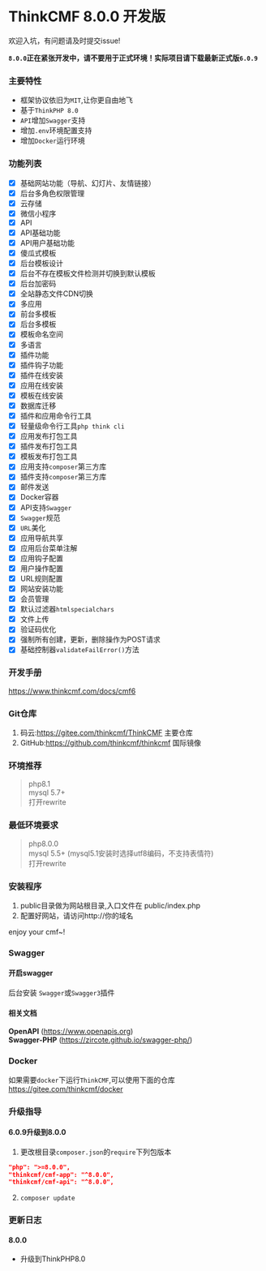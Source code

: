 ThinkCMF 8.0.0 开发版
===============
欢迎入坑，有问题请及时提交issue!

**`8.0.0`正在紧张开发中，请不要用于正式环境！实际项目请下载最新正式版`6.0.9`**

### 主要特性

* 框架协议依旧为`MIT`,让你更自由地飞
* 基于`ThinkPHP 8.0`
* `API`增加`Swagger`支持
* 增加`.env`环境配置支持
* 增加`Docker`运行环境

### 功能列表

- [x] 基础网站功能（导航、幻灯片、友情链接）
- [x] 后台多角色权限管理
- [x] 云存储
- [x] 微信小程序
- [x] API
- [x] API基础功能
- [x] API用户基础功能
- [x] 傻瓜式模板
- [x] 后台模板设计
- [x] 后台不存在模板文件检测并切换到默认模板
- [x] 后台加密码
- [x] 全站静态文件CDN切换
- [x] 多应用
- [x] 前台多模板
- [x] 后台多模板
- [x] 模板命名空间
- [x] 多语言
- [x] 插件功能
- [x] 插件钩子功能
- [x] 插件在线安装
- [x] 应用在线安装
- [x] 模板在线安装
- [x] 数据库迁移
- [x] 插件和应用命令行工具
- [x] 轻量级命令行工具`php think cli`
- [x] 应用发布打包工具
- [x] 插件发布打包工具
- [x] 模板发布打包工具
- [x] 应用支持`composer`第三方库
- [x] 插件支持`composer`第三方库
- [x] 邮件发送
- [x] Docker容器
- [x] API支持`Swagger`
- [x] `Swagger`规范
- [x] `URL`美化
- [x] 应用导航共享
- [x] 应用后台菜单注解
- [x] 应用钩子配置
- [x] 用户操作配置
- [x] URL规则配置
- [x] 网站安装功能
- [x] 会员管理
- [x] 默认过滤器`htmlspecialchars`
- [x] 文件上传
- [x] 验证码优化
- [x] 强制所有创建，更新，删除操作为POST请求
- [x] 基础控制器`validateFailError()`方法

### 开发手册

https://www.thinkcmf.com/docs/cmf6

### Git仓库

1. 码云:https://gitee.com/thinkcmf/ThinkCMF 主要仓库
2. GitHub:https://github.com/thinkcmf/thinkcmf 国际镜像

### 环境推荐

> php8.1  
> mysql 5.7+  
> 打开rewrite

### 最低环境要求

> php8.0.0  
> mysql 5.5+ (mysql5.1安装时选择utf8编码，不支持表情符)  
> 打开rewrite

### 安装程序

1. public目录做为网站根目录,入口文件在 public/index.php
2. 配置好网站，请访问http://你的域名

enjoy your cmf~!

### Swagger

#### 开启swagger

后台安装 `Swagger`或`Swagger3`插件

#### 相关文档

**OpenAPI** (https://www.openapis.org)  
**Swagger-PHP** (https://zircote.github.io/swagger-php/)

### Docker

如果需要`docker`下运行`ThinkCMF`,可以使用下面的仓库  
https://gitee.com/thinkcmf/docker

### 升级指导

#### 6.0.9升级到8.0.0

1. 更改根目录`composer.json`的`require`下列包版本

```json
"php": ">=8.0.0",
"thinkcmf/cmf-app": "^8.0.0",
"thinkcmf/cmf-api": "^8.0.0",
```

2. `composer update`

### 更新日志

#### 8.0.0

* 升级到ThinkPHP8.0

